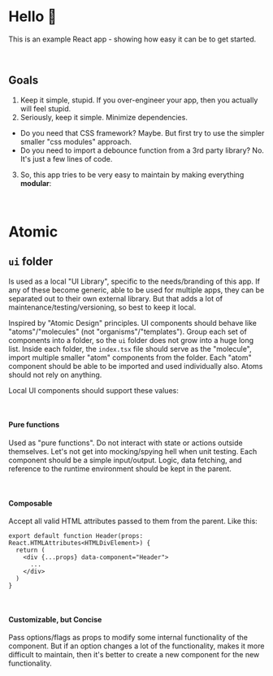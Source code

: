 # Hello 👋

This is an example React app - showing how easy it can be to get started.

<br />

## Goals

1. Keep it simple, stupid. If you over-engineer your app, then you actually will feel stupid.
2. Seriously, keep it simple. Minimize dependencies.

- Do you need that CSS framework? Maybe. But first try to use the simpler smaller "css modules" approach.
- Do you need to import a debounce function from a 3rd party library? No. It's just a few lines of code.

3. So, this app tries to be very easy to maintain by making everything **modular**:

<br />

# Atomic

## **`ui`** folder

Is used as a local "UI Library", specific to the needs/branding of this app. If any of these become generic, able to be used for multiple apps, they can be separated out to their own external library. But that adds a lot of maintenance/testing/versioning, so best to keep it local.

Inspired by "Atomic Design" principles. UI components should behave like "atoms"/"molecules" (not "organisms"/"templates"). Group each set of components into a folder, so the `ui` folder does not grow into a huge long list. Inside each folder, the `index.tsx` file should serve as the "molecule", import multiple smaller "atom" components from the folder. Each "atom" component should be able to be imported and used individually also. Atoms should not rely on anything.

Local UI components should support these values:

<br />

#### Pure functions

Used as "pure functions". Do not interact with state or actions outside themselves.
Let's not get into mocking/spying hell when unit testing. Each component should be a simple input/output.
Logic, data fetching, and reference to the runtime environment should be kept in the parent.

<br />

#### Composable

Accept all valid HTML attributes passed to them from the parent. Like this:

```
export default function Header(props: React.HTMLAttributes<HTMLDivElement>) {
  return (
    <div {...props} data-component="Header">
      ...
    </div>
  )
}
```

<br />

#### Customizable, but Concise

Pass options/flags as props to modify some internal functionality of the component.
But if an option changes a lot of the functionality, makes it more difficult to maintain, then it's better to create a new component for the new functionality.

<br />
